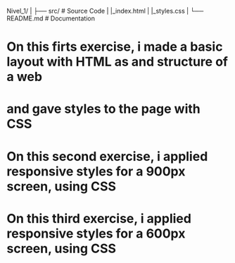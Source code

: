 Nivel_1/
  |
  ├── src/                  # Source Code
  |   |_index.html
  |   |_styles.css
  |
  └── README.md             # Documentation

# On this firts exercise, i made a basic layout with HTML as and structure of a web
# and gave styles to the page with CSS

# On this second exercise, i applied responsive styles for a 900px screen, using CSS

# On this third exercise, i applied responsive styles for a 600px screen, using CSS
